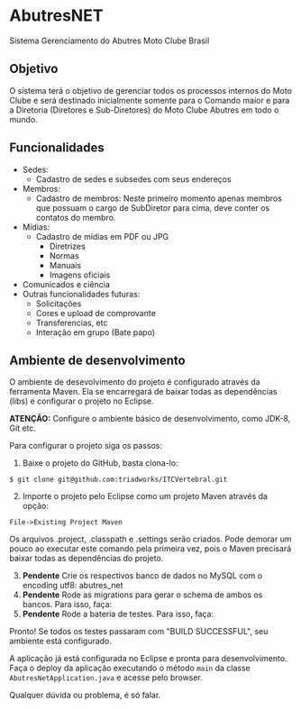 # AbutresNET
Sistema Gerenciamento do Abutres Moto Clube Brasil

## Objetivo
O sistema terá o objetivo de gerenciar todos os processos internos do Moto Clube e será destinado inicialmente somente para o Comando maior e para a Diretoria (Diretores e Sub-Diretores) do Moto Clube Abutres em todo o mundo.

## Funcionalidades
- Sedes:
  - Cadastro de sedes e subsedes com seus endereços
- Membros:
  - Cadastro de membros: Neste primeiro momento apenas membros que possuam o cargo de SubDiretor para cima, deve conter os contatos do membro.
- Mídias:
  - Cadastro de mídias em PDF ou JPG
    - Diretrizes
    - Normas
    - Manuais
    - Imagens oficiais
- Comunicados e ciência
- Outras funcionalidades futuras:
  - Solicitações
  - Cores e upload de comprovante
  - Transferencias, etc
  - Interação em grupo (Bate papo)
 
## Ambiente de desenvolvimento
O ambiente de desevolvimento do projeto é configurado através da ferramenta Maven. Ela se encarregará de baixar todas as dependências (libs) e configurar o projeto no Eclipse.

**ATENÇÃO:** Configure o ambiente básico de desenvolvimento, como JDK-8, Git etc.

Para configurar o projeto siga os passos:

1. Baixe o projeto do GitHub, basta clona-lo:
``` 
$ git clone git@github.com:triadworks/ITCVertebral.git
``` 
2. Importe o projeto pelo Eclipse como um projeto Maven através da opção:
``` 
File->Existing Project Maven
``` 
Os arquivos .project, .classpath e .settings serão criados. Pode demorar um pouco ao executar este comando pela primeira vez, pois o Maven precisará baixar todas as dependências do projeto.

3. **Pendente** Crie os respectivos banco de dados no MySQL com o encoding utf8: abutres_net
4. **Pendente** Rode as migrations para gerar o schema de ambos os bancos. Para isso, faça:
5. **Pendente** Rode a bateria de testes. Para isso, faça:

Pronto! Se todos os testes passaram com "BUILD SUCCESSFUL", seu ambiente está configurado.

A aplicação já está configurada no Eclipse e pronta para desenvolvimento. Faça o deploy da aplicação executando o método ``main`` da classe ```AbutresNetApplication.java``` e acesse pelo browser.

Qualquer dúvida ou problema, é só falar.
